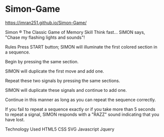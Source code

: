 # Simon-Game
https://imran251.github.io/Simon-Game/


Simon ®
The Classic Game of Memory Skill
Think fast... SIMON says, "Chase my flashing lights and sounds"!


Rules
Press START button; SIMON will illuminate the first colored section in a sequence.

Begin by pressing the same section.

SIMON will duplicate the first move and add one.

Repeat these two signals by pressing the same sections.

SIMON will duplicate these signals and continue to add one.

Continue in this manner as long as you can repeat the sequence correctly.

If you fail to repeat a sequence exactly or if you take more than 5 seconds to repeat a signal, SIMON responds with a "RAZZ" sound indicating that you have lost.

Technology Used
HTML5
CSS
SVG
Javascript
Jquery
